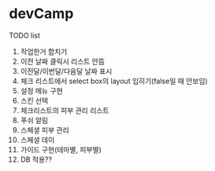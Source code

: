 # devCamp

TODO list
1. 작업한거 합치기
2. 이전 날짜 클릭시 리스트 안뜸
3. 이전달/이번달/다음달 날짜 표시
4. 체크 리스트에서 select box의 layout 입히기(false일 때 안보임)
5. 설정 메뉴 구현
  1. 스킨 선택
  2. 체크리스트의 피부 관리 리스트
  3. 푸쉬 알림
  4. 스페셜 피부 관리
  5. 스페셜 데이
6. 가이드 구현(테마별, 피부별)
7. DB 적용??

